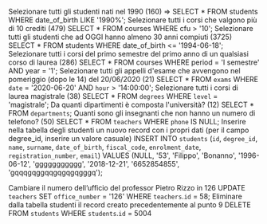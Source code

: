 Selezionare tutti gli studenti nati nel 1990 (160)                                                                                              =>                                                      SELECT * FROM students WHERE date_of_birth LIKE '1990%';
Selezionare tutti i corsi che valgono più di 10 crediti (479)                                                                                                                                           SELECT * FROM courses WHERE cfu > '10';
Selezionare tutti gli studenti che ad OGGI hanno almeno 30 anni compiuti (3725)                                                                                                                         SELECT * FROM students WHERE date_of_birth <= '1994-06-18';
Selezionare tutti i corsi del primo semestre del primo anno di un qualsiasi corso di laurea (286)                                                                                                       SELECT * FROM courses WHERE period = 'I semestre' AND year = '1';
Selezionare tutti gli appelli d'esame che avvengono nel pomeriggio (dopo le 14) del 20/06/2020 (21)                                                                                                     SELECT * FROM `exams` WHERE `date` = '2020-06-20' AND `hour` > '14:00:00';
Selezionare tutti i corsi di laurea magistrale (38)                                                                                                                                                     SELECT * FROM `degrees` WHERE `level` = 'magistrale';
Da quanti dipartimenti è composta l'università? (12)                                                                                                                                                    SELECT * FROM `departments`;
Quanti sono gli insegnanti che non hanno un numero di telefono? (50)                                                                                                                                    SELECT * FROM `teachers` WHERE `phone` IS NULL;
Inserire nella tabella degli studenti un nuovo record con i propri dati (per il campo degree_id, inserire un valore casuale)      INSERT INTO `students` (`id`, `degree_id`, `name`, `surname`, `date_of_birth`, `fiscal_code`, `enrolment_date`, `registration_number`, `email`)
                                                                                                                                                      VALUES (NULL, '53', 'Filippo', 'Bonanno', '1996-06-12', 'ggggggggggg', '2018-12-21', '6652854855', 'gqqqgqggqqgqgqgqgggq');


Cambiare il numero dell’ufficio del professor Pietro Rizzo in 126                                                                                                                                       UPDATE `teachers` SET `office_number` = '126' WHERE `teachers`.`id` = 58;
Eliminare dalla tabella studenti il record creato precedentemente al punto 9                                                                                                                            DELETE FROM `students` WHERE `students`.`id` = 5004

